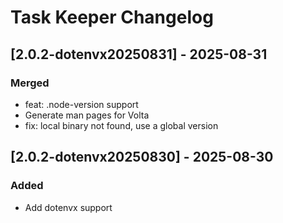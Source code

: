 <!-- Keep a Changelog guide -> https://keepachangelog.com -->

# Task Keeper Changelog

## [2.0.2-dotenvx20250831] - 2025-08-31

### Merged 

- feat: .node-version support
- Generate man pages for Volta
- fix: local binary not found, use a global version

## [2.0.2-dotenvx20250830] - 2025-08-30

### Added

- Add dotenvx support
